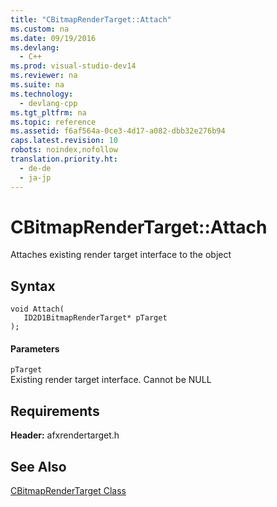 ```yaml
---
title: "CBitmapRenderTarget::Attach"
ms.custom: na
ms.date: 09/19/2016
ms.devlang: 
  - C++
ms.prod: visual-studio-dev14
ms.reviewer: na
ms.suite: na
ms.technology: 
  - devlang-cpp
ms.tgt_pltfrm: na
ms.topic: reference
ms.assetid: f6af564a-0ce3-4d17-a082-dbb32e276b94
caps.latest.revision: 10
robots: noindex,nofollow
translation.priority.ht: 
  - de-de
  - ja-jp
---
```

# CBitmapRenderTarget::Attach
Attaches existing render target interface to the object  
  
## Syntax  
  
```  
void Attach(  
   ID2D1BitmapRenderTarget* pTarget  
);  
```  
  
#### Parameters  
 `pTarget`  
 Existing render target interface. Cannot be NULL  
  
## Requirements  
 **Header:** afxrendertarget.h  
  
## See Also  
 [CBitmapRenderTarget Class](../vs140/CBitmapRenderTarget-Class.md)